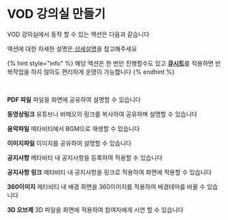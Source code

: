 # VOD 강의실 만들기

VOD 강의실에서 동작 할 수 있는 액션은 다음과 같습니다

액션에 대한 자세한 설명은[ 상세설명](../#undefined-1)을 참고해주세요

{% hint style="info" %}
해당 액션은 한 번만 진행할수도 있고 [**큐시트**](../../../undefined-3.md#undefined-2)를 적용하면 반복작업을 하지 않아도 편리하게 운영이 가능합니다
{% endhint %}

<figure><img src="../../../../.gitbook/assets/스크린샷 2023-11-23 오후 2.07.13.png" alt=""><figcaption></figcaption></figure>

**PDF 파일** 파일을 화면에 공유하여 설명할 수 있습니다&#x20;

**동영상링크** 유튜브나 비메오의 링크를 복사하여 공유하며 설명할 수 있습니다 &#x20;

**음악파일** 메타비티에서 BGM으로 재생할 수 있습니다

**이미지파일** 이미지를 공유하여 설명할 수 있습니다&#x20;

**공지사항** 메타비티 내 공지사항을 등록하여 적용할 수 있습니다&#x20;

**공지사항** **링크** 메타비티 내 공지사항을 링크로 적용하여 화면에 적용할 수 있습니다&#x20;

**360이미지** 메타비티 내 배경 화면을 360이미지를 적용하여 배경테마를 바꿀 수 있습니다&#x20;

**3D 오브제** 3D 파일을 화면에 적용하여 참여자에게 시연 할 수 있습니다&#x20;

